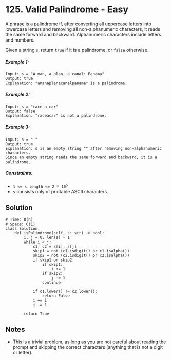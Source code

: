 # 125. Valid Palindrome - Easy

A phrase is a palindrome if, after converting all uppercase letters into lowercase letters and removing all non-alphanumeric characters, it reads the same forward and backward. Alphanumeric characters include letters and numbers.

Given a string `s`, return `true` if it is a palindrome, or `false` otherwise.

##### Example 1:

```
Input: s = "A man, a plan, a canal: Panama"
Output: true
Explanation: "amanaplanacanalpanama" is a palindrome.
```

##### Example 2:

```
Input: s = "race a car"
Output: false
Explanation: "raceacar" is not a palindrome.
```

##### Example 3:

```
Input: s = " "
Output: true
Explanation: s is an empty string "" after removing non-alphanumeric characters.
Since an empty string reads the same forward and backward, it is a palindrome.
```

##### Constraints:

- <code>1 <= s.length <= 2 * 10<sup>5</sup></code>
- `s` consists only of printable ASCII characters.

## Solution

```
# Time: O(n)
# Space: O(1)
class Solution:
    def isPalindrome(self, s: str) -> bool:
        i, j = 0, len(s) - 1
        while i < j:
            c1, c2 = s[i], s[j]
            skip1 = not (c1.isdigit() or c1.isalpha())
            skip2 = not (c2.isdigit() or c2.isalpha())
            if skip1 or skip2:
                if skip1: 
                    i += 1
                if skip2:
                    j -= 1
                continue
            
            if c1.lower() != c2.lower():
                return False
            i += 1
            j -= 1
            
        return True
```

## Notes
- This is a trivial problem, as long as you are not careful about reading the prompt and skipping the correct characters (anything that is not a digit or letter).